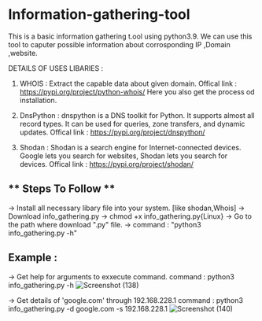 # Information-gathering-tool
This is a basic information gathering t.ool using python3.9. 
We can use this tool to caputer possible information about corrosponding IP ,Domain ,website. 

DETAILS OF USES LIBARIES : 

  1. WHOIS : Extract the capable data about given domain.
     Offical link : https://pypi.org/project/python-whois/
     Here you also get the process od installation.
  
  2. DnsPython : dnspython is a DNS toolkit for Python. It supports almost all record types. It can be used for queries, zone transfers, and dynamic updates. 
     Offical link : https://pypi.org/project/dnspython/
  
  3. Shodan : Shodan is a search engine for Internet-connected devices. Google lets you search for websites, Shodan lets you search for devices.
     Offical link : https://pypi.org/project/shodan/
  
  
  **
Steps To Follow **
---------------------------------------------------------------------
-> Install all necessary libary file into your system. [like shodan,Whois]
-> Download info_gathering.py
-> chmod +x info_gathering.py{Linux}
-> Go to the path where download ".py" file.
-> command : "python3 info_gathering.py -h"


**Example :**
---------------------------------------------------------------------
-> Get help for arguments to exxecute command. 
      command : python3 info_gathering.py -h
      ![Screenshot (138)](https://user-images.githubusercontent.com/87462515/175241974-8557fe36-3b28-4095-9a52-58bbd8167d2b.png)
  

-> Get details of 'google.com' through 192.168.228.1
   command : python3 info_gathering.py -d google.com -s 192.168.228.1
   ![Screenshot (140)](https://user-images.githubusercontent.com/87462515/175242423-d8976526-0c54-4bb3-ad7c-a8a42292a474.png)

